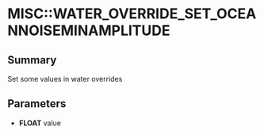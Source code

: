 # MISC::WATER_OVERRIDE_SET_OCEANNOISEMINAMPLITUDE

## Summary
Set some values in water overrides

## Parameters
* **FLOAT** value